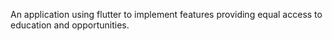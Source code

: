 An application using flutter to implement features providing equal access to education and opportunities.
